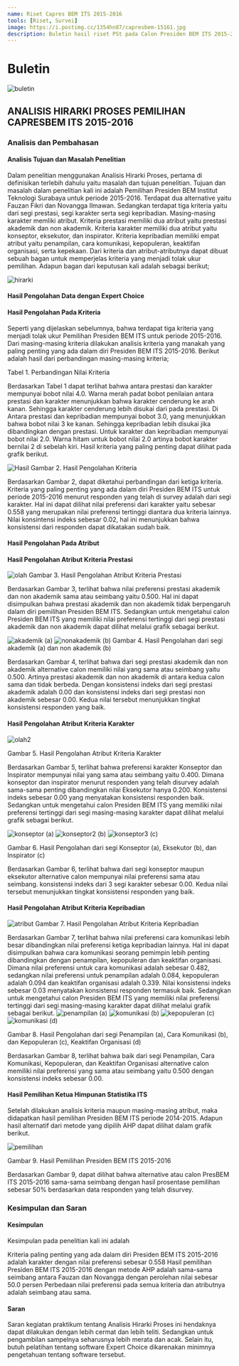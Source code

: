 ```yaml
---
name: Riset Capres BEM ITS 2015-2016
tools: [Riset, Survei]
image: https://i.postimg.cc/1354hn87/capresbem-15161.jpg
description: Buletin hasil riset PSt pada Calon Presiden BEM ITS 2015-2016 menggunakan analisis hirarki
---
```


# Buletin

![buletin](https://i.postimg.cc/1354hn87/capresbem-15161.jpg)

## ANALISIS HIRARKI PROSES PEMILIHAN CAPRESBEM ITS 2015-2016
### Analisis dan Pembahasan
#### Analisis Tujuan dan Masalah Penelitian

Dalam penelitian menggunakan Analisis Hirarki Proses, pertama di definisikan terlebih dahulu yaitu masalah dan tujuan penelitian. Tujuan dan masalah dalam penelitian kali ini adalah Pemilihan Presiden BEM Institut Teknologi Surabaya untuk periode 2015-2016. Terdapat dua alternative yaitu Fauzan Fikri dan Novangga Ilmawan. Sedangkan terdapat tiga kriteria yaitu dari segi prestasi, segi karakter serta segi kepribadian. Masing-masing karakter memliki atribut. Kriteria prestasi memiliki dua atribut yaitu prestasi akademik dan non akademik. Kriteria karakter memiliki dua atribut yaitu konseptor, eksekutor, dan inspirator. Kriteria kepribadian memiliki empat atribut yaitu penampilan, cara komunikasi, kepopuleran, keaktifan organisasi, serta kepekaan. Dari kriteria dan atribut-atributnya dapat dibuat sebuah bagan untuk memperjelas kriteria yang menjadi tolak ukur pemilihan. Adapun bagan dari keputusan kali adalah sebagai berikut;

![hirarki](https://i.postimg.cc/RFq03j77/ahp.jpg)

#### Hasil Pengolahan Data dengan Expert Choice

#### Hasil Pengolahan Pada Kriteria

Seperti yang dijelaskan sebelumnya, bahwa terdapat tiga kriteria yang menjadi tolak ukur Pemilihan Presiden BEM ITS untuk periode 2015-2016. Dari masing-masing kriteria dilakukan analisis kriteria yang manakah yang paling penting yang ada dalam diri Presiden BEM ITS 2015-2016. Berikut adalah hasil dari perbandingan masing-masing kriteria;

Tabel 1. Perbandingan Nilai Kriteria

Berdasarkan Tabel 1 dapat terlihat bahwa antara prestasi dan karakter mempunyai bobot nilai 4.0. Warna merah padat bobot penilaian antara prestasi dan karakter menunjukkan bahwa karakter cenderung ke arah kanan. Sehingga karakter cenderung  lebih disukai dari pada prestasi. Di Antara prestasi dan kepribadian mempunyai bobot 3.0, yang menunjukkan bahwa bobot nilai 3 ke kanan. Sehingga kepribadian lebih disukai jika dibandingkan dengan prestasi. Untuk karakter dan kepribadian mempunyai bobot nilai 2.0. Warna hitam untuk  bobot nilai 2.0 artinya bobot karakter bernilai 2 di sebelah kiri. Hasil kriteria yang paling penting dapat dilihat pada grafik berikut.

![Hasil](https://i.postimg.cc/C57JvPrx/1.png)
Gambar 2. Hasil Pengolahan Kriteria

Berdasarkan Gambar 2, dapat diketahui perbandingan dari ketiga kriteria. Kriteria yang paling penting yang ada dalam diri Presiden BEM ITS untuk periode 2015-2016 menurut responden yang telah di survey adalah dari segi karakter. Hal ini dapat dilihat nilai preferensi dari karakter yaitu sebesar 0.558 yang merupakan nilai preferensi tertinggi diantara dua kriteria lainnya. Nilai konsintensi indeks sebesar 0.02, hal ini menunjukkan bahwa konsistensi dari responden dapat dikatakan sudah baik.

#### Hasil Pengolahan Pada Atribut

#### Hasil Pengolahan Atribut Kriteria Prestasi

![olah](https://i.postimg.cc/HWbLJGFg/2.png)
Gambar 3. Hasil Pengolahan Atribut Kriteria Prestasi

Berdasarkan Gambar 3, terlihat bahwa nilai preferensi prestasi akademik dan non akademik sama atau seimbang yaitu 0.500. Hal ini dapat disimpulkan bahwa prestasi akademik dan non akademik tidak berpengaruh dalam diri pemilihan Presiden BEM ITS. Sedangkan untuk mengetahui calon Presiden BEM ITS yang memiliki nilai preferensi tertinggi dari segi prestasi akademik dan non akademik dapat dilihat melalui grafik sebagai berikut.

![akademik](https://i.postimg.cc/jdWZ6XQt/3.png)
(a)
![nonakademik](https://i.postimg.cc/hPHM2dpx/4.png)
(b)
Gambar 4. Hasil Pengolahan dari segi akademik (a) dan non akademik (b)

Berdasarkan Gambar 4, terlihat bahwa dari segi prestasi akademik dan non akademik alternative calon memiliki nilai yang sama atau seimbang yaitu 0.500. Artinya prestasi akademik dan non akademik di antara kedua calon sama dan tidak berbeda. Dengan konsistensi indeks dari segi prestasi akademik adalah 0.00 dan konsistensi indeks dari segi prestasi non akademik sebesar 0.00. Kedua nilai tersebut menunjukkan tingkat konsistensi responden yang baik.

#### Hasil Pengolahan Atribut Kriteria Karakter
![olah2](https://i.postimg.cc/xTThHMqP/5.png)

Gambar 5. Hasil Pengolahan Atribut Kriteria Karakter

Berdasarkan Gambar 5, terlihat bahwa preferensi karakter Konseptor dan Inspirator mempunyai nilai yang sama atau seimbang yaitu 0.400. Dimana konseptor dan inspirator menurut responden yang telah disurvey adalah sama-sama penting dibandingkan nilai Eksekutor hanya 0.200. Konsistensi indeks sebesar 0.00 yang menyatakan konsistensi responden baik. Sedangkan untuk mengetahui calon Presiden BEM ITS yang memiliki nilai preferensi tertinggi dari segi masing-masing karakter dapat dilihat melalui grafik sebagai berikut.

![konseptor](https://i.postimg.cc/3x9gG042/6.png)
(a)
![konseptor2](https://i.postimg.cc/Mpz7XmTW/7.png)
(b)
![konseptor3](https://i.postimg.cc/N0zmJhxM/8.png)
(c)

Gambar 6. Hasil Pengolahan dari segi Konseptor (a), Eksekutor (b), dan Inspirator (c)

Berdasarkan Gambar 6, terlihat bahwa dari segi konseptor maupun eksekutor alternative calon mempunyai nilai preferensi sama atau seimbang. konsistensi indeks dari 3 segi karakter sebesar 0.00. Kedua nilai tersebut menunjukkan tingkat konsistensi responden yang baik.

#### Hasil Pengolahan Atribut Kriteria Kepribadian
![atribut](https://i.postimg.cc/QMtcJN1w/9.png)
Gambar 7. Hasil Pengolahan Atribut Kriteria Kepribadian

Berdasarkan Gambar 7, terlihat bahwa nilai preferensi cara komunikasi lebih besar dibandingkan nilai preferensi ketiga kepribadian lainnya. Hal ini dapat disimpulkan bahwa cara komunikasi seorang pemimpin lebih penting dibandingkan dengan penampilan, kepopuleran dan keaktifan organisasi. Dimana nilai preferensi untuk cara komunikasi adalah sebesar 0.482, sedangkan nilai preferensi untuk penampilan adalah 0.084, kepopuleran adalah 0.094 dan keaktifan organisasi adalah 0.339. Nilai konsistensi indeks sebesar 0.03 menyatakan konsistensi responden termasuk baik. Sedangkan untuk mengetahui calon Presiden BEM ITS yang memiliki nilai preferensi tertinggi dari segi masing-masing karakter dapat dilihat melalui grafik sebagai berikut.
![penampilan](https://i.postimg.cc/Fztcvj8X/10.png)
(a)
![komunikasi](https://i.postimg.cc/5NSvcQmD/11.png)
(b)
![kepopuleran](https://i.postimg.cc/dtYdSjG8/12.png)
(c)
![komunikasi](https://i.postimg.cc/SQ8CrvYS/13.png)
(d)

Gambar 8. Hasil Pengolahan dari segi Penampilan (a), Cara Komunikasi (b), dan  Kepopuleran (c), Keaktifan Organisasi (d)

Berdasarkan Gambar 8, terlihat bahwa baik dari segi Penampilan, Cara Komunikasi, Kepopuleran, dan Keaktifan Organisasi alternative calon memiliki nilai preferensi yang sama atau seimbang yaitu 0.500 dengan konsistensi indeks sebesar 0.00.

#### Hasil Pemilihan Ketua Himpunan Statistika ITS

Setelah dilakukan analisis kriteria maupun masing-masing atribut, maka didapatkan hasil pemilihan Presiden BEM ITS periode 2014-2015. Adapun hasil alternatif dari metode yang dipilih AHP dapat dilihat dalam grafik berikut.

![pemilihan](https://i.postimg.cc/WzMZ1dcF/14.png)

Gambar 9. Hasil Pemilihan Presiden BEM ITS 2015-2016

Berdasarkan Gambar 9, dapat dilihat bahwa alternative atau calon PresBEM ITS 2015-2016 sama-sama seimbang dengan hasil prosentase pemilihan sebesar 50% berdasarkan data responden yang telah disurvey.

### Kesimpulan dan Saran

#### Kesimpulan

Kesimpulan pada penelitian kali ini adalah

Kriteria paling penting yang ada dalam diri Presiden BEM ITS 2015-2016 adalah karakter dengan nilai preferensi sebesar 0.558
Hasil pemilihan Presiden BEM ITS 2015-2016 dengan metode AHP adalah sama-sama seimbang antara Fauzan dan Novangga dengan perolehan nilai sebesar 50.0 persen
Perbedaan nilai preferensi pada semua kriteria dan atributnya adalah seimbang atau sama.
#### Saran

Saran kegiatan praktikum tentang Analisis Hirarki Proses ini hendaknya dapat dilakukan dengan lebih cermat dan lebih teliti. Sedangkan untuk pengambilan sampelnya seharusnya lebih merata dan acak. Selain itu, butuh pelatihan tentang  software Expert Choice dikarenakan minimnya pengetahuan tentang software tersebut.
